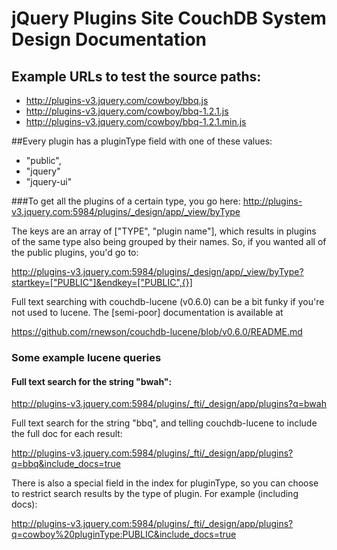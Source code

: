 # jQuery Plugins Site CouchDB System Design Documentation

## Example URLs to test the source paths:

* <http://plugins-v3.jquery.com/cowboy/bbq.js>
* <http://plugins-v3.jquery.com/cowboy/bbq-1.2.1.js>
* <http://plugins-v3.jquery.com/cowboy/bbq-1.2.1.min.js>

##Every plugin has a pluginType field with one of these values:
* "public",
* "jquery"
* "jquery-ui"

###To get all the plugins of a certain type, you go here:
<http://plugins-v3.jquery.com:5984/plugins/_design/app/_view/byType>

The keys are an array of ["TYPE", "plugin name"], which results in plugins of the same type also being grouped by their names. So, if you wanted all of the public plugins, you'd go to:

<http://plugins-v3.jquery.com:5984/plugins/_design/app/_view/byType?startkey=["PUBLIC"]&endkey=["PUBLIC",{}]>

Full text searching with couchdb-lucene (v0.6.0) can be a bit funky if you're not used to lucene. The [semi-poor] documentation is available at

<https://github.com/rnewson/couchdb-lucene/blob/v0.6.0/README.md>

### Some example lucene queries

#### Full text search for the string "bwah":
<http://plugins-v3.jquery.com:5984/plugins/_fti/_design/app/plugins?q=bwah>

Full text search for the string "bbq", and telling couchdb-lucene to include the full doc for each result:

<http://plugins-v3.jquery.com:5984/plugins/_fti/_design/app/plugins?q=bbq&include_docs=true>

There is also a special field in the index for pluginType, so you can choose to restrict search results by the type of plugin. For example (including docs):

<http://plugins-v3.jquery.com:5984/plugins/_fti/_design/app/plugins?q=cowboy%20pluginType:PUBLIC&include_docs=true>

